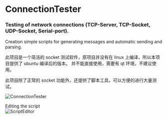# ConnectionTester

### Testing of network connections (TCP-Server, TCP-Socket, UDP-Socket, Serial-port).
Creation simple scripts for generating messages and automatic sending and parsing.  

此项目是一个简洁的 socket 测试软件，原项目并没有在 linux 上编译，所以本项目提供了 ubuntu 编译后的版本。
并不能直接使用，需要有 qt 环境，不建议使用。

此项目除了正常的 socket 功能外，还提供了脚本工具，可以方便的进行大量测试。

![ConnectionTester](https://user-images.githubusercontent.com/13070282/87544206-bc101080-c6ae-11ea-97e2-bbf284c1816c.png)

Editing the script  
![ScriptEditor](https://user-images.githubusercontent.com/13070282/87793002-53ab6580-c84d-11ea-92e9-2733c7189065.png)
